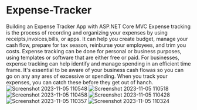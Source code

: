 # Expense-Tracker
Building an Expense Tracker App with ASP.NET Core MVC
Expense tracking is the process of recording and organizing your expenses by using receipts,invoices,bills, or apps.
It can help you create budget, manage your cash flow, prepare for tax season, reinburse your employees, and trim you costs.
Expense tracking can be done for personal or business purposes, using templates or software that are either free or paid.
For businesses, expense tracking can help identify and manage spending in an efficient time frame.
It's essential to be aware of your business cash flowas so you can go  on any any ares of excessive or spending.
When you track your expenses, you can catch these before they get out of hanch.![Screenshot 2023-11-05 110548](https://github.com/NjabuloMswane/Expense-Tracker/assets/112426611/f529f490-1fe2-47ac-b5eb-7950b946fc53)
![Screenshot 2023-11-05 110518](https://github.com/NjabuloMswane/Expense-Tracker/assets/112426611/d96e23b5-654e-44c7-8b6a-d9ad59a5cc56)
![Screenshot 2023-11-05 110458](https://github.com/NjabuloMswane/Expense-Tracker/assets/112426611/b3ff8ed9-c21f-44ef-9e75-91b805f213b8)
![Screenshot 2023-11-05 110428](https://github.com/NjabuloMswane/Expense-Tracker/assets/112426611/35c088ba-5d1d-4957-8ac3-a049adb7f537)
![Screenshot 2023-11-05 110357](https://github.com/NjabuloMswane/Expense-Tracker/assets/112426611/d3f78b3a-5782-45bd-bf99-a2c0df13d999)
![Screenshot 2023-11-05 110324](https://github.com/NjabuloMswane/Expense-Tracker/assets/112426611/827c5936-5629-4bc5-b3e1-a9b33cc6679e)

